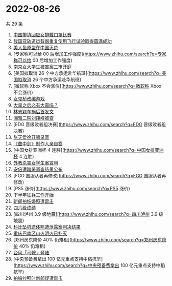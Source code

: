 # 2022-08-26

共 29 条

<!-- BEGIN -->
<!-- 最后更新时间 Fri Aug 26 2022 23:09:46 GMT+0800 (China Standard Time) -->

1. [中国排协回应女排戴口罩比赛](https://www.zhihu.com/search?q=中国排协回应女排戴口罩比赛)
1. [我国亚轨道运载器重复使用飞行试验取得圆满成功](https://www.zhihu.com/search?q=我国亚轨道运载器重复使用飞行试验取得圆满成功)
1. [美人鱼原型在中国灭绝](https://www.zhihu.com/search?q=美人鱼原型在中国灭绝)
1. [专家称可以给 00 后增加工作强度](https://www.zhihu.com/search?q=专家称可以给 00 后增加工作强度)
1. [南京女大学生被害案二审开庭](https://www.zhihu.com/search?q=南京女大学生被害案二审开庭)
1. [美国拟取消 26 个中方承运赴华航班](https://www.zhihu.com/search?q=美国拟取消 26 个中方承运赴华航班)
1. [微软称 Xbox 不会涨价](https://www.zhihu.com/search?q=微软称 Xbox 不会涨价)
1. [女鬼桥改编游戏](https://www.zhihu.com/search?q=女鬼桥改编游戏)
1. [大旱之后必有大震吗？](https://www.zhihu.com/search?q=大旱之后必有大震吗？)
1. [林志颖车祸后首发文](https://www.zhihu.com/search?q=林志颖车祸后首发文)
1. [湘雅二院刘翔峰被查](https://www.zhihu.com/search?q=湘雅二院刘翔峰被查)
1. [EDG 晋级败者组决赛](https://www.zhihu.com/search?q=EDG 晋级败者组决赛)
1. [张天爱徐开骋录音](https://www.zhihu.com/search?q=张天爱徐开骋录音)
1. [《曲中剑》制作人亲自答](https://www.zhihu.com/search?q=《曲中剑》制作人亲自答)
1. [中国女排亚洲杯 4 连胜](https://www.zhihu.com/search?q=中国女排亚洲杯 4 连胜)
1. [外教杀害女学生案宣判](https://www.zhihu.com/search?q=外教杀害女学生案宣判)
1. [安倍遭暗杀调查结果公布](https://www.zhihu.com/search?q=安倍遭暗杀调查结果公布)
1. [FGO 国服从者再修改](https://www.zhihu.com/search?q=FGO 国服从者再修改)
1. [PS5 涨价](https://www.zhihu.com/search?q=PS5 涨价)
1. [下半年征兵工作开始](https://www.zhihu.com/search?q=下半年征兵工作开始)
1. [新郎拍结婚照遭雷击](https://www.zhihu.com/search?q=新郎拍结婚照遭雷击)
1. [四六级成绩](https://www.zhihu.com/search?q=四六级成绩)
1. [四川泸州 3.9 级地震](https://www.zhihu.com/search?q=四川泸州 3.9 级地震)
1. [科比坠机遗体照遭泄露案判决结果](https://www.zhihu.com/search?q=科比坠机遗体照遭泄露案判决结果)
1. [重庆巴南区山火明火已扑灭](https://www.zhihu.com/search?q=重庆巴南区山火明火已扑灭)
1. [郑州房东降价 40% 仍难租](https://www.zhihu.com/search?q=郑州房东降价 40% 仍难租)
1. [台风「马鞍」登陆](https://www.zhihu.com/search?q=台风「马鞍」登陆)
1. [中央预备费拿出 100 亿元重点支持中稻抗旱](https://www.zhihu.com/search?q=中央预备费拿出 100 亿元重点支持中稻抗旱)
1. [拍婚纱照时新郎疑遭雷击](https://www.zhihu.com/search?q=拍婚纱照时新郎疑遭雷击)

<!-- END -->
